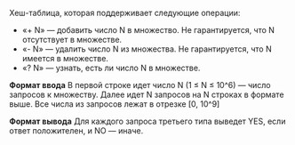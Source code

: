 Хеш-таблица, которая поддерживает следующие операции:
- «+ N» — добавить число N в множество. Не гарантируется, что N отсутствует в множестве.
- «- N» — удалить число N из множества. Не гарантируется, что N имеется в множестве.
- «? N» — узнать, есть ли число N в множестве.

**Формат ввода**
В первой строке идет число N (1 ≤ N ≤ 10^6) — число запросов к множеству. Далее идет N запросов на N строках в формате выше.
Все числа из запросов лежат в отрезке [0, 10^9]

**Формат вывода**
Для каждого запроса третьего типа выведет YES, если ответ положителен, и NO — иначе.

